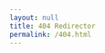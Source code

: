 ```yaml
---
layout: null
title: 404 Redirector
permalink: /404.html
---
```


<script language="JavaScript">
function doFwd() {
  var forwardingURL=window.location.pathname;
  if (forwardingURL.charAt(forwardingURL.length) != "/") forwardingURL += "/";
  var gonnaFwd = false;
  var newURL = "";
  console.log(forwardingURL);
  {% for item in site.data.redirects %}
  var redirectVal = {{ item | jsonify }};
  if (forwardingURL.indexOf(redirectVal.source) > -1)
  {
    console.log("Found via CSV @ ", redirectVal.source, redirectVal.destination);
    gonnaFwd = true;
    newURL = forwardingURL.replace(redirectVal.source,redirectVal.destination);
  }
  {% endfor %}
  {% for page in site.pages %}{% if page.aliases %}
  var aliases = {{ page.aliases | jsonify }};
  if( Object.prototype.toString.call( aliases ) === '[object Array]' ) {
    // aliases is an array, therefore, there are multiple aliases
    for (i=0; i< aliases.length; i++)
    {
      if (forwardingURL.indexOf(aliases[i]) > -1)
      {
        console.log("Found via Page Aliases on a multi-alias page @", "{{ page.url }}", aliases[i])
        gonnaFwd = true;
        newURL = "{{ page.url }}";
      }
    }
  } else {
    // only one alias for this page.
    if (forwardingURL.indexOf(aliases) > -1)
    {
      console.log("Found via Page Aliases on a single-alias page @", forwardingURL.indexOf(aliases[i]), aliases[i])
      gonnaFwd = true;
      newURL = "{{ page.url }}";
    }
  }
  {% endif %}{% endfor %}
  {% for item in site.data.docsarchive.docker-compose %}
  if (forwardingURL.indexOf("/{{ item[0] }}") > -1)
  {
    console.log("Found via Docker Compose file for Acrhive")
    gonnaFwd = true;
    newURL = forwardingURL.replace("/{{ item[0] }}","{{ page.archiveserver }}:{{ item[1].ports[0] | replace:':4000','' }}");
  }{% endfor %}
  if (gonnaFwd) {
    console.log("Forwarding to: " + newURL);
    //window.location.replace(newURL);
    document.write('<meta http-equiv="refresh" content="0; url=' + newURL + '">')
  } else {
    //window.location.replace("/sorry/#" + forwardingURL);
    document.write('<meta http-equiv="refresh" content="0; url=/sorry/#' + forwardingURL + '">')
  }
}
window.onload = doFwd;
</script>

